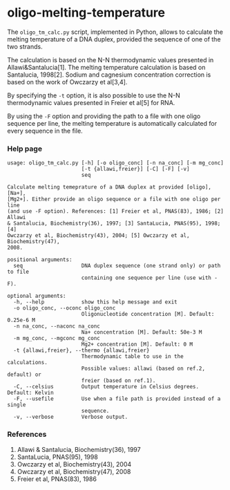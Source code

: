 oligo-melting-temperature
===

The `oligo_tm_calc.py` script, implemented in Python, allows to calculate the melting temperature of a DNA duplex, provided the sequence of one of the two strands.

The calculation is based on the N-N thermodynamic values presented in Allawi&Santalucia[1]. The melting temperature calculation is based on Santalucia, 1998[2]. Sodium and cagnesium concentration correction is based on the work of Owczarzy et al[3,4].

By specifying the `-t` option, it is also possible to use the N-N thermodynamic values presented in Freier et al[5] for RNA.

By using the `-F` option and providing the path to a file with one oligo sequence per line, the melting temperature is automatically calculated for every sequence in the file.

### Help page

```
usage: oligo_tm_calc.py [-h] [-o oligo_conc] [-n na_conc] [-m mg_conc]
                        [-t {allawi,freier}] [-C] [-F] [-v]
                        seq

Calculate melting temeprature of a DNA duplex at provided [oligo], [Na+],
[Mg2+]. Either provide an oligo sequence or a file with one oligo per line
(and use -F option). References: [1] Freier et al, PNAS(83), 1986; [2] Allawi
& Santalucia, Biochemistry(36), 1997; [3] SantaLucia, PNAS(95), 1998; [4]
Owczarzy et al, Biochemistry(43), 2004; [5] Owczarzy et al, Biochemistry(47),
2008.

positional arguments:
  seq                   DNA duplex sequence (one strand only) or path to file
                        containing one sequence per line (use with -F).

optional arguments:
  -h, --help            show this help message and exit
  -o oligo_conc, --oconc oligo_conc
                        Oligonucleotide concentration [M]. Default: 0.25e-6 M
  -n na_conc, --naconc na_conc
                        Na+ concentration [M]. Default: 50e-3 M
  -m mg_conc, --mgconc mg_conc
                        Mg2+ concentration [M]. Default: 0 M
  -t {allawi,freier}, --thermo {allawi,freier}
                        Thermodynamic table to use in the calculations.
                        Possible values: allawi (based on ref.2, default) or
                        freier (based on ref.1).
  -C, --celsius         Output temperature in Celsius degrees. Default: Kelvin
  -F, --usefile         Use when a file path is provided instead of a single
                        sequence.
  -v, --verbose         Verbose output.

```

### References

1. Allawi & Santalucia, Biochemistry(36), 1997
2. SantaLucia, PNAS(95), 1998
3. Owczarzy et al, Biochemistry(43), 2004
4. Owczarzy et al, Biochemistry(47), 2008
5. Freier et al, PNAS(83), 1986